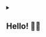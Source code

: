 <details>
<summary> <h2>Hello! 🙋‍♂️</h2></summary>

---
I'm Jonathan Evan, a computer science graduate and currenly working as a programmer with 2 years of professional experience in web development. I have a passion for continuous growth in this field. 📈
<br><br>Feel free to reach me! 🙂

---
#### Main Programming Languages
<img src="https://img.shields.io/badge/JavaScript-F7DF1E?style=flat&logo=javascript&logoColor=black" alt="JavaScript" />&nbsp;
<img src="https://img.shields.io/badge/PHP-777BB4?style=flat&logo=php&logoColor=white" alt="PHP" />&nbsp;
<img src="https://img.shields.io/badge/C++-00599C?style=flat&logo=c%2b%2b&logoColor=white" alt="C++" />&nbsp;
<img src="https://img.shields.io/badge/TypeScript-3178C6?style=flat&logo=typescript&logoColor=white" alt="TypeScript" />&nbsp;

#### Current Tech Stack
<img src="https://img.shields.io/badge/React-61DAFB?style=flat&logo=react&logoColor=black" alt="React" />&nbsp;
<img src="https://img.shields.io/badge/Next.js-000000?style=flat&logo=next.js&logoColor=white" alt="Next.js" />&nbsp;
<img src="https://img.shields.io/badge/Node.js-339933?style=flat&logo=nodedotjs&logoColor=white" alt="Node.js" />&nbsp;
<img src="https://img.shields.io/badge/CodeIgniter-EF4223?style=flat&logo=codeigniter&logoColor=white" alt="CodeIgniter" />&nbsp;
<img src="https://img.shields.io/badge/Laravel-FF2D20?style=flat&logo=laravel&logoColor=white" alt="Laravel" />&nbsp;
<img src="https://img.shields.io/badge/MySQL-4479A1?style=flat&logo=mysql&logoColor=white" alt="MySQL" />&nbsp;

---
<div align="left">
  <img src="https://github-readme-stats.vercel.app/api/?username=Jonevs&show_icons=true&layout=compact&theme=radical&hide_border=true" alt="GitHub Stats" height="200" />
  &nbsp;
  <img src="https://github-readme-stats.vercel.app/api/top-langs/?username=Jonevs&layout=compact&theme=radical&hide_border=true" alt="Top Languages" height="200" />
</div>

<div align="center">
  <img src="https://github-readme-streak-stats.herokuapp.com/?user=Jonevs&theme=github-dark&hide_border=true" alt="GitHub Streak" height="200" />
</div>
</details>
